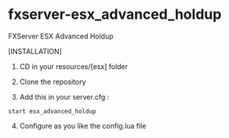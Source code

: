 # fxserver-esx_advanced_holdup

FXServer ESX Advanced Holdup


[INSTALLATION]

1) CD in your resources/[esx] folder

2) Clone the repository

3) Add this in your server.cfg :

```
start esx_advanced_holdup
```

4) Configure as you like the config.lua file
